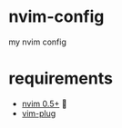 # nvim-config
my nvim config

# requirements

* [nvim 0.5+](https://neovim.io/) 🤪
* [vim-plug](https://github.com/junegunn/vim-plug)

